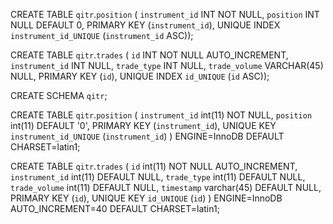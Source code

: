 CREATE TABLE `qitr`.`position` (
  `instrument_id` INT NOT NULL,
  `position` INT NULL DEFAULT 0,
  PRIMARY KEY (`instrument_id`),
  UNIQUE INDEX `instrument_id_UNIQUE` (`instrument_id` ASC));


CREATE TABLE `qitr`.`trades` (
  `id` INT NOT NULL AUTO_INCREMENT,
  `instrument_id` INT NULL,
  `trade_type` INT NULL,
  `trade_volume` VARCHAR(45) NULL,
  PRIMARY KEY (`id`),
  UNIQUE INDEX `id_UNIQUE` (`id` ASC));


CREATE SCHEMA `qitr`;

CREATE TABLE `qitr`.`position` (
  `instrument_id` int(11) NOT NULL,
  `position` int(11) DEFAULT '0',
  PRIMARY KEY (`instrument_id`),
  UNIQUE KEY `instrument_id_UNIQUE` (`instrument_id`)
) ENGINE=InnoDB DEFAULT CHARSET=latin1;

CREATE TABLE `qitr`.`trades` (
  `id` int(11) NOT NULL AUTO_INCREMENT,
  `instrument_id` int(11) DEFAULT NULL,
  `trade_type` int(11) DEFAULT NULL,
  `trade_volume` int(11) DEFAULT NULL,
  `timestamp` varchar(45) DEFAULT NULL,
  PRIMARY KEY (`id`),
  UNIQUE KEY `id_UNIQUE` (`id`)
) ENGINE=InnoDB AUTO_INCREMENT=40 DEFAULT CHARSET=latin1;

